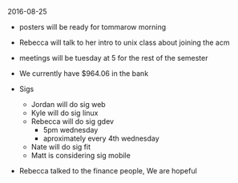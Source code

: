 2016-08-25

- posters will be ready for tommarow morning

- Rebecca will talk to her intro to unix class about joining the acm

- meetings will be tuesday at 5 for the rest of the semester

- We currently have $964.06 in the bank

- Sigs
	- Jordan will do sig web
	- Kyle will do sig linux
	- Rebecca will do sig gdev
		- 5pm wednesday
		- aproximately every 4th wednesday
	- Nate will do sig fit
	- Matt is considering sig mobile

		
- Rebecca talked to the finance people, We are hopeful

